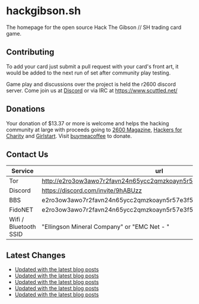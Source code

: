 # hackgibson.sh
The homepage for the open source Hack The Gibson // SH trading card game.


## Contributing

To add your card just submit a pull request with your card's front art, it would be added to the next run of set after community play testing.

Game play and discussions over the project is held the r2600 discord server. Come join us at [Discord](https://discord.com/invite/9hABUzz) or via IRC at https://www.scuttled.net/


## Donations

Your donation of $13.37 or more is welcome and helps the hacking community at large with proceeds going to [2600 Magazine](https://2600.com/), [Hackers for Charity](https://hackersforcharity.org) and [Girlstart](https://girlstart.org).  Visit [buymeacoffee](https://www.buymeacoffee.com/hackgibson.sh) to donate.


## Contact Us

Service | url
-|-
Tor | http://e2ro3ow3awo7r2favn24n65ycc2qmzkoayn5r57e3f56nvjwdcgg32ad.onion
Discord | https://discord.com/invite/9hABUzz
BBS | e2ro3ow3awo7r2favn24n65ycc2qmzkoayn5r57e3f56nvjwdcgg32ad.onion:23
FidoNET | e2ro3ow3awo7r2favn24n65ycc2qmzkoayn5r57e3f56nvjwdcgg32ad.onion:24554
Wifi / Bluetooth SSID | "Ellingson Mineral Company" or "EMC Net - <fidonet address>"

## Latest Changes
<!-- BLOG-POST-LIST:START -->
- [Updated with the latest blog posts](https://github.com/DFW2600/hackgibson.sh/commit/23eb06893357ac79a4ffed51bdc8e6122c434cdb)
- [Updated with the latest blog posts](https://github.com/DFW2600/hackgibson.sh/commit/7e911e6fd4c8c4a277a2bb3d285bd6771b2d86e2)
- [Updated with the latest blog posts](https://github.com/DFW2600/hackgibson.sh/commit/87dac5ecaf00f11e99e1d12ff79ba21b617f94ae)
- [Updated with the latest blog posts](https://github.com/DFW2600/hackgibson.sh/commit/a98188db90196c9c748a23d73ba1d3c67a879e5f)
- [Updated with the latest blog posts](https://github.com/DFW2600/hackgibson.sh/commit/2f151013f13320e7889f02c3f288d884b83c9e9f)
<!-- BLOG-POST-LIST:END -->
